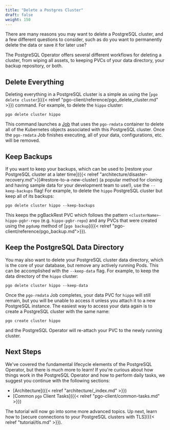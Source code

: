 ```yaml
---
title: "Delete a Postgres Cluster"
draft: false
weight: 150
---
```


There are many reasons you may want to delete a PostgreSQL cluster, and a few different questions to consider, such as do you want to permanently delete the data or save it for later use?

The PostgreSQL Operator offers several different workflows for deleting a cluster, from wiping all assets, to keeping PVCs of your data directory, your backup repository, or both.

## Delete Everything

Deleting everything in a PostgreSQL cluster is a simple as using the [`pgo delete cluster`]({{< relref "pgo-client/reference/pgo_delete_cluster.md" >}}) command. For example, to delete the `hippo` cluster:

```
pgo delete cluster hippo
```

This command launches a [Job](https://kubernetes.io/docs/concepts/workloads/controllers/job/) that uses the `pgo-rmdata` container to delete all of the Kubernetes objects associated with this PostgreSQL cluster. Once the `pgo-rmdata` Job finishes executing, all of your data, configurations, etc. will be removed.

## Keep Backups

If you want to keep your backups, which can be used to [restore your PostgreSQL cluster at a later time]({{< relref "architecture/disaster-recovery.md">}}#restore-to-a-new-cluster) (a popular method for cloning and having sample data for your development team to use!), use the `--keep-backups` flag! For example, to delete the `hippo` PostgreSQL cluster but keep all of its backups:

```
pgo delete cluster hippo --keep-backups
```

This keeps the pgBackRest PVC which follows the pattern `<clusterName>-hippo-pgbr-repo` (e.g. `hippo-pgbr-repo`) and any PVCs that were created using the `pgdump` method of [`pgo backup`]({{< relref "pgo-client/reference/pgo_backup.md">}}).

## Keep the PostgreSQL Data Directory

You may also want to delete your PostgreSQL cluster data directory, which is the core of your database, but remove any actively running Pods. This can be accomplished with the `--keep-data` flag. For example, to keep the data directory of the `hippo` cluster:

```
pgo delete cluster hippo --keep-data
```

Once the `pgo-rmdata` Job completes, your data PVC for `hippo` will still remain, but you will be unable to access it unless you attach it to a new PostgreSQL instance. The easiest way to access your data again is to create a PostgreSQL cluster with the same name:

```
pgo create cluster hippo
```

and the PostgreSQL Operator will re-attach your PVC to the newly running cluster.

## Next Steps

We've covered the fundamental lifecycle elements of the PostgreSQL Operator, but there is much more to learn! If you're curious about how things work in the PostgreSQL Operator and how to perform daily tasks, we suggest you continue with the following sections:

- [Architecture]({{< relref "architecture/_index.md" >}})
- [Common `pgo` Client Tasks]({{< relref "pgo-client/common-tasks.md" >}})

The tutorial will now go into some more advanced topics. Up next, learn how to [secure connections to your PostgreSQL clusters with TLS]({{< relref "tutorial/tls.md" >}}).
